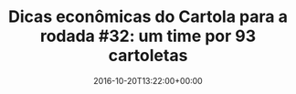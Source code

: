 ---
layout: post
title: "Dicas econômicas do Cartola para a rodada #32: um time por 93 cartoletas"
date: 2016-10-20T13:22:00+00:00
external_link: "http://globoesporte.globo.com/cartola-fc/dicas/noticia/2016/10/dicas-economicas-do-cartola-para-rodada-32-um-time-por-93-cartoletas.html"
categories: news globo.com
---